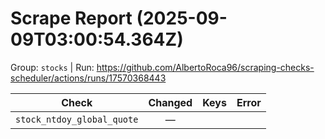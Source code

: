 # Scrape Report (2025-09-09T03:00:54.364Z)

Group: `stocks`  |  Run: https://github.com/AlbertoRoca96/scraping-checks-scheduler/actions/runs/17570368443

| Check | Changed | Keys | Error |
|---|:---:|:--|:--|
| `stock_ntdoy_global_quote` | — |  |  |

